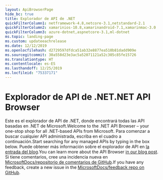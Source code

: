 ```yaml
---
layout: ApiBrowserPage
hide_bc: true
title: Explorador de API de .NET
quickFilterColumn1: netframework-4.8,netcore-3.1,netstandard-2.1
quickFilterColumn2: xamarinios-10.8,xamarinandroid-7.1,xamarinmac-3.0
quickFilterColumn3: azure-dotnet,aspnetcore-3.1,ml-dotnet
ms.topic: landing-page
ms.custom: updateeachrelease
ms.date: 12/12/2019
ms.openlocfilehash: d2729597dfdca51ab32e8877ea510b81dadd909e
ms.sourcegitcommit: 30a558d23e3ac5a52071121a52c305c85fe15726
ms.translationtype: HT
ms.contentlocale: es-ES
ms.lasthandoff: 12/25/2019
ms.locfileid: "75337171"
---
```

# <a name="net-api-browser"></a><span data-ttu-id="6820e-102">Explorador de API de .NET</span><span class="sxs-lookup"><span data-stu-id="6820e-102">.NET API Browser</span></span>

<span data-ttu-id="6820e-103">Este es el explorador de API de .NET, donde encontrará todas las API basadas en .NET de Microsoft.</span><span class="sxs-lookup"><span data-stu-id="6820e-103">Welcome to the .NET API Browser – your one-stop shop for all .NET-based APIs from Microsoft.</span></span> <span data-ttu-id="6820e-104">Para comenzar a buscar cualquier API administrada, escriba en el cuadro a continuación.</span><span class="sxs-lookup"><span data-stu-id="6820e-104">Start searching for any managed APIs by typing in the box below.</span></span> <span data-ttu-id="6820e-105">Puede obtener más información sobre el explorador de API en [la entrada del blog](https://aka.ms/apibrowser).</span><span class="sxs-lookup"><span data-stu-id="6820e-105">You can learn more about the API Browser [in our blog post](https://aka.ms/apibrowser).</span></span> <span data-ttu-id="6820e-106">Si tiene comentarios, cree una incidencia nueva en [MicrosoftDocs/repositorio de comentarios de GitHub](https://github.com/MicrosoftDocs/feedback/issues).</span><span class="sxs-lookup"><span data-stu-id="6820e-106">If you have any feedback, create a new issue in the [MicrosoftDocs/feedback repo on GitHub](https://github.com/MicrosoftDocs/feedback/issues).</span></span>
